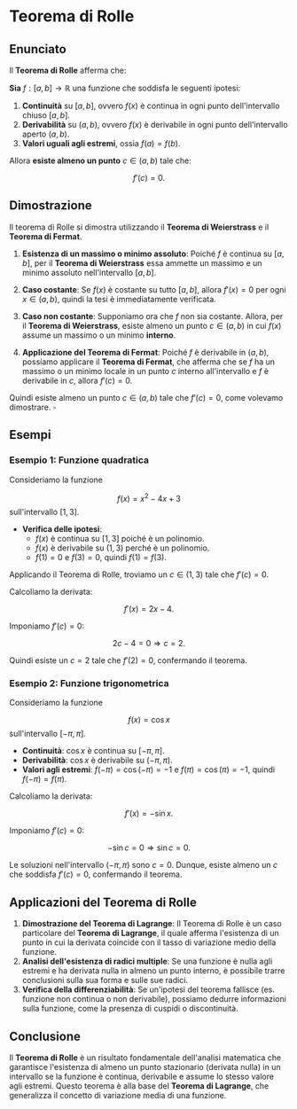 # Teorema di Rolle

## Enunciato
Il **Teorema di Rolle** afferma che:

**Sia** $f: [a,b] \to \mathbb{R}$ una funzione che soddisfa le seguenti ipotesi:

1. **Continuità** su $[a,b]$, ovvero $f(x)$ è continua in ogni punto dell'intervallo chiuso $[a,b]$.
2. **Derivabilità** su $(a,b)$, ovvero $f(x)$ è derivabile in ogni punto dell'intervallo aperto $(a,b)$.
3. **Valori uguali agli estremi**, ossia $f(a) = f(b)$.

Allora **esiste almeno un punto** $c \in (a,b)$ tale che:

$$
f'(c) = 0.
$$

## Dimostrazione

Il teorema di Rolle si dimostra utilizzando il **Teorema di Weierstrass** e il **Teorema di Fermat**.

1. **Esistenza di un massimo o minimo assoluto**: Poiché $f$ è continua su $[a,b]$, per il **Teorema di Weierstrass** essa ammette un massimo e un minimo assoluto nell'intervallo $[a,b]$.

2. **Caso costante**: Se $f(x)$ è costante su tutto $[a,b]$, allora $f'(x) = 0$ per ogni $x \in (a,b)$, quindi la tesi è immediatamente verificata.

3. **Caso non costante**: Supponiamo ora che $f$ non sia costante. Allora, per il **Teorema di Weierstrass**, esiste almeno un punto $c \in (a,b)$ in cui $f(x)$ assume un massimo o un minimo **interno**.

4. **Applicazione del Teorema di Fermat**: Poiché $f$ è derivabile in $(a,b)$, possiamo applicare il **Teorema di Fermat**, che afferma che se $f$ ha un massimo o un minimo locale in un punto $c$ interno all'intervallo e $f$ è derivabile in $c$, allora $f'(c) = 0$.

Quindi esiste almeno un punto $c \in (a,b)$ tale che $f'(c) = 0$, come volevamo dimostrare. $\square$

## Esempi

### Esempio 1: Funzione quadratica
Consideriamo la funzione

$$
f(x) = x^2 - 4x + 3
$$
sull'intervallo $[1,3]$.

- **Verifica delle ipotesi**:
  - $f(x)$ è continua su $[1,3]$ poiché è un polinomio.
  - $f(x)$ è derivabile su $(1,3)$ perché è un polinomio.
  - $f(1) = 0$ e $f(3) = 0$, quindi $f(1) = f(3)$.

Applicando il Teorema di Rolle, troviamo un $c \in (1,3)$ tale che $f'(c) = 0$.

Calcoliamo la derivata:

$$
f'(x) = 2x - 4.
$$

Imponiamo $f'(c) = 0$:

$$
2c - 4 = 0 \Rightarrow c = 2.
$$

Quindi esiste un $c = 2$ tale che $f'(2) = 0$, confermando il teorema.

### Esempio 2: Funzione trigonometrica
Consideriamo la funzione

$$
f(x) = \cos x
$$
sull'intervallo $\left[ -\pi, \pi \right]$.

- **Continuità**: $\cos x$ è continua su $[-\pi, \pi]$.
- **Derivabilità**: $\cos x$ è derivabile su $(-\pi, \pi)$.
- **Valori agli estremi**: $f(-\pi) = \cos(-\pi) = -1$ e $f(\pi) = \cos(\pi) = -1$, quindi $f(-\pi) = f(\pi)$.

Calcoliamo la derivata:

$$
f'(x) = -\sin x.
$$

Imponiamo $f'(c) = 0$:

$$
-\sin c = 0 \Rightarrow \sin c = 0.
$$

Le soluzioni nell'intervallo $(-\pi, \pi)$ sono $c = 0$. Dunque, esiste almeno un $c$ che soddisfa $f'(c) = 0$, confermando il teorema.

## Applicazioni del Teorema di Rolle

1. **Dimostrazione del Teorema di Lagrange**: Il Teorema di Rolle è un caso particolare del **Teorema di Lagrange**, il quale afferma l'esistenza di un punto in cui la derivata coincide con il tasso di variazione medio della funzione.
2. **Analisi dell'esistenza di radici multiple**: Se una funzione è nulla agli estremi e ha derivata nulla in almeno un punto interno, è possibile trarre conclusioni sulla sua forma e sulle sue radici.
3. **Verifica della differenziabilità**: Se un'ipotesi del teorema fallisce (es. funzione non continua o non derivabile), possiamo dedurre informazioni sulla funzione, come la presenza di cuspidi o discontinuità.

## Conclusione

Il **Teorema di Rolle** è un risultato fondamentale dell'analisi matematica che garantisce l'esistenza di almeno un punto stazionario (derivata nulla) in un intervallo se la funzione è continua, derivabile e assume lo stesso valore agli estremi. Questo teorema è alla base del **Teorema di Lagrange**, che generalizza il concetto di variazione media di una funzione.
